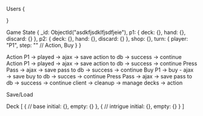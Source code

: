 Users
{

}

Game State
{
  _id: ObjectId("asdkfjsdklfjsdfjeie"),
  p1: {
    deck: {},
    hand: {},
    discard: {}
  },
  p2: {
    deck: {},
    hand: {},
    discard: {}
  },
  shop: {},
  turn: {
    player: "P1",
    step: "" // Action, Buy
  }
}

Action P1 -> played -> ajax -> save action to db -> success -> continue
Action P1 -> played -> ajax -> save action to db -> success -> continue
Press Pass -> ajax -> save pass to db -> success -> continue
Buy P1 -> buy - ajax -> save buy to db -> succes -> continue
Press Pass -> ajax -> save pass to db -> success -> continue
client -> cleanup -> manage decks -> action

Save/Load

Deck
[
  { // base
    initial: {},
    empty: {}
  },
  { // intrigue
    initial: {},
    empty: {}
  }
]
